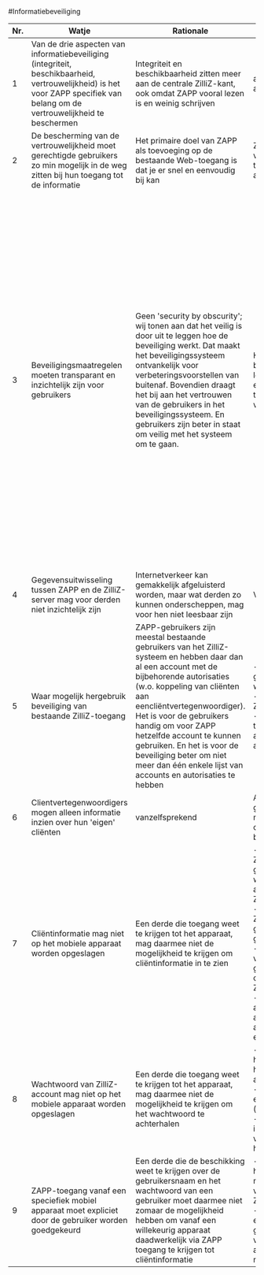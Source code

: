 #Informatiebeveiliging

Nr. | Watje | Rationale | Hoetje | Opmerkingen
--- | ----- | --------- | ------ | ----------
1 | Van de drie aspecten van informatiebeveiliging (integriteit, beschikbaarheid, vertrouwelijkheid) is het voor ZAPP specifiek van belang om de vertrouwelijkheid te beschermen | Integriteit en beschikbaarheid zitten meer aan de centrale ZilliZ-kant, ook omdat ZAPP vooral lezen is en weinig schrijven | authenticatie, autorisatie, vercijfering
2 | De bescherming van de vertrouwelijkheid moet gerechtigde gebruikers zo min mogelijk in de weg zitten bij hun toegang tot de informatie | Het primaire doel van ZAPP als toevoeging op de bestaande Web-toegang is dat je er snel en eenvoudig bij kan | Zoveel mogelijk vermijden van tekstinvoer voor authenticatie
3 | Beveiligingsmaatregelen moeten transparant en inzichtelijk zijn voor gebruikers | Geen 'security by obscurity'; wij tonen aan dat het veilig is door uit te leggen hoe de beveiliging werkt. Dat maakt het beveiligingssysteem ontvankelijk voor verbeteringsvoorstellen van buitenaf. Bovendien draagt het bij aan het vertrouwen van de gebruikers in het beveiligingssysteem. En gebruikers zijn beter in staat om veilig met het systeem om te gaan. | Het beveiligingssysteem beschrijven in helder lekenproza en die tekst eenvoudig lokaal toegankelijk maken vanuit ZAPP | Beschrijven: <br> - Wat moet een gebruiker in het normale geval hebben en doen om ZAPP te kunnen gebruiken? <br> - Wat moet een hacker kunnen en doen om toegang te krijgen op basis van een mobiel apparaat met een geactiveerde ZAPP erop dat hij in handen heeft gekregen? <br> - Wat moet een hacker kunnen en doen om toegang te krijgen als hij de gebruikersnaam en het wachtwoord van een account te weten is gekomen? <br> - Wat kan een hacker als hij een 'token' heeft weten te bemachtigen?
4 | Gegevensuitwisseling tussen ZAPP en de ZilliZ-server mag voor derden niet inzichtelijk zijn | Internetverkeer kan gemakkelijk afgeluisterd worden, maar wat derden zo kunnen onderscheppen, mag voor hen niet leesbaar zijn | Vercijfering met HTTPS
5 | Waar mogelijk hergebruik beveiliging van bestaande ZilliZ-toegang | ZAPP-gebruikers zijn meestal bestaande gebruikers van het ZilliZ-systeem en hebben daar dan al een account met de bijbehorende autorisaties (w.o. koppeling van cliënten aan eencliëntvertegenwoordiger). Het is voor de gebruikers handig om voor ZAPP hetzelfde account te kunnen gebruiken. En het is voor de beveiliging beter om niet meer dan één enkele lijst van accounts en autorisaties te hebben | - Huidig systeem van gebruikersnamen en wachtwoorden; <br> - ZAPP-account = ZilliZ-account; <br> - Huidig systeem van toekennen van autorisaties aan accounts
6 | Clientvertegenwoordigers mogen alleen informatie inzien over hun 'eigen' cliënten | vanzelfsprekend | Authenticatie als ZilliZ-gebruiker, autorisatie met koppeling cliënt-cliëntvertegenwoordiger binnen ZilliZ
7 | Cliëntinformatie mag niet op het mobiele apparaat worden opgeslagen | Een derde die toegang weet te krijgen tot het apparaat, mag daarmee niet de mogelijkheid te krijgen om cliëntinformatie in te zien | - Alle door ZAPP van ZilliZ gedownloade gegevens alleen in het werkgeheugen van het apparaat bewaren om in ZAPP te tonen; <br> - Bij het verlaten van ZAPP de gedownloade gegevens in het geheugen wissen; <br> - Bij het weer starten van ZAPP de laatst getoonde gegevens opnieuw ophalen van de ZilliZ-server <br> - Daarom zorgen dat alle gegevensselecties als zodanig specifiek adresseerbaar zijn (met een URL; volgens REST)
8 | Wachtwoord van ZilliZ-account mag niet op het mobiele apparaat worden opgeslagen | Een derde die toegang weet te krijgen tot het apparaat, mag daarmee niet de mogelijkheid te krijgen om het wachtwoord te achterhalen | - Wachtwoord alleen in het werkgeheugen houden tijdens het aanmeldproces; <br> - Aanmeldproces levert een 'token' (toeganssleutel); <br> - Toegang tot informatie in ZilliZ gaat vervolgens op basis van het token
9 | ZAPP-toegang vanaf een speciefiek mobiel apparaat moet expliciet door de gebruiker worden goedgekeurd | Een derde die de beschikking weet te krijgen over de gebruikersnaam en het wachtwoord van een gebruiker moet daarmee niet zomaar de mogelijkheid hebben om vanaf een willekeurig apparaat daadwerkelijk via ZAPP toegang te krijgen tot cliëntinformatie | - Een identificatie van het apparaat meesturen met de verzoeken vanuit ZAPP naar de ZilliZ-server <br> - De gebruiker via zijn e-mailadres om goedkeuring vragen voor toegang met zijn account vanaf het nieuwe apparaat | **Vraag:** Hoe doet de HAN dat met die apparaat-identificatie?
